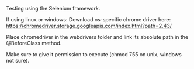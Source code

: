 Testing using the Selenium framework. 

If using linux or windows:
Download os-specific chrome driver here: https://chromedriver.storage.googleapis.com/index.html?path=2.43/

Place chromedriver in the webdrivers folder and link its absolute path in the @BeforeClass method.

Make sure to give it permission to execute (chmod 755 on unix, windows not sure).




